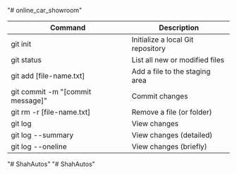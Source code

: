 "# online_car_showroom"

| Command                          | Description                       |
| -------------------------------- | --------------------------------- |
| git init                         | Initialize a local Git repository |
| git status                       | List all new or modified files    |
| git add [file-name.txt]          | Add a file to the staging area    |
| git commit -m "[commit message]" | Commit changes                    |
| git rm -r [file-name.txt]        | Remove a file (or folder)         |
| git log                          | View changes                      |
| git log --summary                | View changes (detailed)           |
| git log --oneline                | View changes (briefly)            |
"# ShahAutos" 
"# ShahAutos" 
